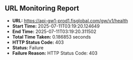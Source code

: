 ## URL Monitoring Report

- **URL:** https://api-gw1-prod1.fisglobal.com/gw/v1/health
- **Start Time:** 2025-07-11T03:19:20.124649
- **End Time:** 2025-07-11T03:19:20.311502
- **Total Time Taken:** 0.186853 seconds
- **HTTP Status Code:** 403
- **Status:** Failure
- **Failure Reason:** HTTP Status Code: 403
